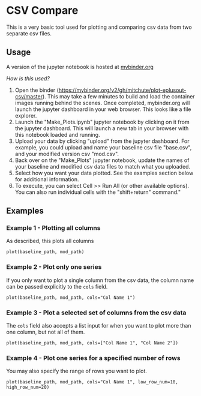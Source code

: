 # CSV Compare
This is a very basic tool used for plotting and comparing csv data from two separate csv files.

## Usage
A version of the jupyter notebook is hosted at [mybinder.org](https://mybinder.org/v2/gh/mitchute/plot-eplusout-csv/master)

*How is this used?*

1. Open the binder (https://mybinder.org/v2/gh/mitchute/plot-eplusout-csv/master). This may take a few minutes to build and load the container images running behind the scenes. Once completed, mybinder.org will launch the jupyter dashboard in your web browser. This looks like a file explorer.
2. Launch the "Make_Plots.ipynb" jupyter notebook by clicking on it from the jupyter dashboard. This will launch a new tab in your browser with this notebook loaded and running.
3. Upload your data by clicking "upload" from the jupyter dashboard. For example, you could upload and name your baseline csv file "base.csv", and your modified version csv "mod.csv".
4. Back over on the "Make_Plots" jupyter notebook, update the names of your baseline and modified csv data files to match what you uploaded.
5. Select how you want your data plotted. See the examples section below for additional information.
6. To execute, you can select Cell >> Run All (or other available options). You can also run individual cells with the "shift+return" command."

## Examples

### Example 1 - Plotting all columns
As described, this plots all columns

```plot(baseline_path, mod_path)```

### Example 2 - Plot only one series
If you only want to plot a single column from the csv data, the column name can be passed explicitly to the ```cols``` field.

```plot(baseline_path, mod_path, cols="Col Name 1")```

### Example 3 - Plot a selected set of columns from the csv data
The ```cols``` field also accepts a list input for when you want to plot more than one column, but not all of them.

```plot(baseline_path, mod_path, cols=["Col Name 1", "Col Name 2"])```

### Example 4 - Plot one series for a specified number of rows
You may also specify the range of rows you want to plot.

```plot(baseline_path, mod_path, cols="Col Name 1", low_row_num=10, high_row_num=20)```
